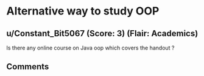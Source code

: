 # Alternative way to study OOP
## u/Constant_Bit5067 (Score: 3) (Flair: Academics)
Is there any online course on Java oop which covers the handout ?


## Comments



